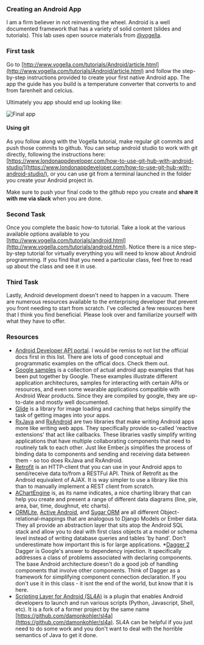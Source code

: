 ### Creating an Android App
I am a firm believer in not reinventing the wheel. Android is a well documented framework that has a variety of solid content (slides and tutorials). This lab uses open source materials from [@vogella](https://github.com/vogellacompany).

### First task
Go to [http://www.vogella.com/tutorials/Android/article.html](http://www.vogella.com/tutorials/Android/article.html) and follow the step-by-step instructions provided to create your first native Android app. The app the guide has you build is a temperature converter that converts to and from farenheit and celcius.

Ultimately you app should end up looking like:

![Final app](http://www.vogella.com/tutorials/Android/img/xtemperature96.png.pagespeed.ic.Qf89ajp3Vp.webp)

#### Using git
As you follow along with the Vogella tutorial, make regular git commits and push those commits to github. You can setup android studio to work with git directly, following the instructions here: [https://www.londonappdeveloper.com/how-to-use-git-hub-with-android-studio/](https://www.londonappdeveloper.com/how-to-use-git-hub-with-android-studio/), or you can use git from a terminal launched in the folder you create your Android project in.

Make sure to push your final code to the github repo you create and **share it with me via slack** when you are done.

### Second Task
Once you complete the basic how-to tutorial. Take a look at the various available options available to you [http://www.vogella.com/tutorials/android.html](http://www.vogella.com/tutorials/android.html). Notice there is a nice step-by-step tutorial for virtually everything you will need to know about Android programming. If you find that you need a particular class, feel free to read up about the class and see it in use.

### Third Task
Lastly, Android development doesn't need to happen in a vacuum. There are numerous resources available to the enterprising developer that prevent you front needing to start from scratch. I've collected a few resources here that I think you find beneficial. Please look over and familiarize yourself with what they have to offer.

### Resources
* [Android Developer API portal](https://developer.android.com/guide/index.html). I would be remiss to not list the official docs first in this list. There are lots of good conceptual and programmatic examples on the offical docs. Check them out.
* [Google samples](https://github.com/googlesamples) is a collection of actual android app examples that has been put together by Google. These examples illustrate different application architectures, samples for interacting with certain APIs or resources, and even some wearable applications compatible with Android Wear products. Since they are compiled by google, they are up-to-date and mostly well documented.
* [Glide](https://github.com/bumptech/glide) is a library for image loading and caching that helps simplify the task of getting images into your apps.
* [RxJava](https://github.com/ReactiveX/RxJava) and [RxAndroid](https://github.com/ReactiveX/RxAndroid) are two libraries that make writing Android apps more like writing web apps. They specifically provide so-called 'reactive extensions' that act like callbacks. These libraries vastly simplify writing applications that have multiple collaborating components that need to routinely talk to each other. Just like Ember.js simplifies the process of binding data to components and sending and receiving data between them - so too does RxJava and RxAndroid.
* [Retrofit](http://square.github.io/retrofit/) is an HTTP-client that you can use in your Android apps to send/receive data to/from a RESTFul API. Think of Retrofit as the Android equivalent of AJAX. It is way simpler to use a library like this than to manually implement a REST client from scratch.
* [AChartEngine](https://github.com/ddanny/achartengine) is, as its name indicates, a nice charting library that can help you create and present a range of different data diagrams (line, pie, area, bar, time, doughnut, etc charts). 
* [ORMLite](http://ormlite.com/), [Active Android](http://www.activeandroid.com/), and [Sugar ORM](http://satyan.github.io/sugar/index.html) are all different Object-relational-mappings that are analogous to Django Models or Ember data. They all provide an abstraction layer that sits atop the Android SQL stack and allow you to deal with first class objects at a model or schema level instead of writing database queries and tables 'by hand'. Don't underestimate how important this is for large applications.
*[Dagger 2](https://github.com/google/Dagger) Dagger is Google's answer to dependency injection. It specifically addresses a class of problems associated with declaring components. The base Android architecture doesn't do a good job of handling components that involve other components. Think of Dagger as a framework for simplifying component connection declaration. If you don't use it in this class - it isnt the end of the world, but know that it is here.
* [Scripting Layer for Android (SL4A)](https://github.com/kuri65536/sl4a) is a plugin that enables Android developers to launch and run various scripts (Python, Javascript, Shell, etc). It is a fork of a former project by the same name [https://github.com/damonkohler/sl4a](https://github.com/damonkohler/sl4a). SL4A can be helpful if you just need to do some work and you don't want to deal with the horrible semantics of Java to get it done. 
